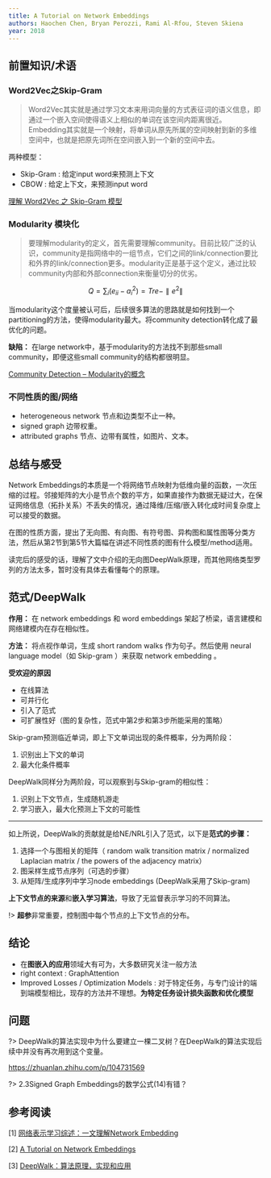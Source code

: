 ```yaml
---
title: A Tutorial on Network Embeddings
authors: Haochen Chen, Bryan Perozzi, Rami Al-Rfou, Steven Skiena
year: 2018
---
```


## 前置知识/术语

### Word2Vec之Skip-Gram

> Word2Vec其实就是通过学习文本来用词向量的方式表征词的语义信息，即通过一个嵌入空间使得语义上相似的单词在该空间内距离很近。Embedding其实就是一个映射，将单词从原先所属的空间映射到新的多维空间中，也就是把原先词所在空间嵌入到一个新的空间中去。

两种模型：
- Skip-Gram : 给定input word来预测上下文
- CBOW : 给定上下文，来预测input word

[理解 Word2Vec 之 Skip-Gram 模型](https://zhuanlan.zhihu.com/p/27234078)

### Modularity 模块化

> 要理解modularity的定义，首先需要理解community。目前比较广泛的认识，community是指网络中的一组节点，它们之间的link/connection要比和外界的link/connection更多。modularity正是基于这个定义，通过比较community内部和外部connection来衡量切分的优劣。

$$ Q = \sum_i(e_{ii} - a_i^2) = Tre - \parallel e^2 \parallel $$

当modularity这个度量被认可后，后续很多算法的思路就是如何找到一个partitioning的方法，使得modularity最大。将community detection转化成了最优化的问题。

**缺陷：** 在large network中，基于modularity的方法找不到那些small community，即便这些small community的结构都很明显。

[Community Detection – Modularity的概念](https://greatpowerlaw.wordpress.com/2013/02/24/community-detection-modularity/)

### 不同性质的图/网络

- heterogeneous network 节点和边类型不止一种。
- signed graph 边带权重。
- attributed graphs 节点、边带有属性，如图片、文本。


## 总结与感受

Network Embeddings的本质是一个将网络节点映射为低维向量的函数，一次压缩的过程。邻接矩阵的大小是节点个数的平方，如果直接作为数据无疑过大，在保证网络信息（拓扑关系）不丢失的情况，通过降维/压缩/嵌入转化成时间复杂度上可以接受的数据。

在图的性质方面，提出了无向图、有向图、有符号图、异构图和属性图等分类方法，然后从第2节到第5节大篇幅在讲述不同性质的图有什么模型/method适用。

读完后的感受的话，理解了文中介绍的无向图DeepWalk原理，而其他网络类型罗列的方法太多，暂时没有具体去看懂每个的原理。

## 范式/DeepWalk
**作用：** 在 network embeddings 和 word embeddings 架起了桥梁，语言建模和网络建模内在存在相似性。

**方法：** 将点视作单词，生成 short random walks 作为句子。然后使用 neural language model（如 Skip-gram ）来获取 network embedding 。

**受欢迎的原因** 
- 在线算法
- 可并行化
- 引入了范式
- 可扩展性好（图的复杂性，范式中第2步和第3步所能采用的策略）

Skip-gram预测临近单词，即上下文单词出现的条件概率，分为两阶段：
1. 识别出上下文的单词
2. 最大化条件概率

DeepWalk同样分为两阶段，可以观察到与Skip-gram的相似性：
1. 识别上下文节点，生成随机游走
2. 学习嵌入，最大化预测上下文的可能性
---
如上所说，DeepWalk的贡献就是给NE/NRL引入了范式，以下是**范式的步骤：**
1. 选择一个与图相关的矩阵（ random walk transition matrix / normalized Laplacian matrix / the  powers of the adjacency matrix）
2. 图采样生成节点序列（可选的步骤）
3. 从矩阵/生成序列中学习node embeddings (DeepWalk采用了Skip-gram)

**上下文节点的来源**和**嵌入学习算法**，导致了无监督表示学习的不同算法。

!> **超参**非常重要，控制图中每个节点的上下文节点的分布。

## 结论
- 在**图嵌入的应用**领域大有可为，大多数研究关注一般方法
- right context : GraphAttention
- Improved Losses / Optimization Models : 对于特定任务，与专门设计的端到端模型相比，现存的方法并不理想。**为特定任务设计损失函数和优化模型**

## 问题
?> DeepWalk的算法实现中为什么要建立一棵二叉树？在DeepWalk的算法实现后续中并没有再次用到这个变量。

https://zhuanlan.zhihu.com/p/104731569

?> 2.3Signed Graph Embeddings的数学公式(14)有错？

## 参考阅读
[1] [网络表示学习综述：一文理解Network Embedding](https://zhuanlan.zhihu.com/p/42022918) 

[2] [A Tutorial on Network Embeddings](https://www.cnblogs.com/chaoran/p/9720667.html) 

[3] [DeepWalk：算法原理，实现和应用](https://zhuanlan.zhihu.com/p/56380812) 